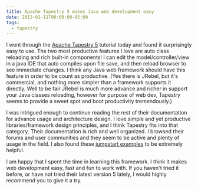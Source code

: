 ```yaml
---
title: Apache Tapestry 5 makes Java web development easy
date: 2013-01-11T00:00:00-05:00
tags:
  - tapestry
---
```

I went through the [Apache Tapestry 5](http://tapestry.apache.org) tutorial today and found it surprisingly easy to use. The two most productive features I love are auto class reloading and rich built-in components! I can edit the model/controller/view in a java IDE that auto compiles upon file save, and then reload browser to see immediate changes. I think any Java web framework should have this feature in order to be count as productive. (Yes there is JRebel, but it's commercial, and nothing more simpler than a framework supports it directly. Well to be fair JRebel is much more advance and richer in support your Java classes reloading, however for purpose of web dev, Tapestry seems to provide a sweet spot and boot productivity  tremendously.)

I was intrigued enough to continue reading the rest of their documentation for advance usage and architecture design. I love simple and yet productive libraries/framework design principles, and I think Tapestry fits into that category. Their documentation is rich and well organized. I browsed their forums and user communities and they seem to be active and plenty of usage in the field. I also found these [jumpstart examples](http://jumpstart.doublenegative.com.au/jumpstart/) to be extremely helpful.

I am happy that I spent the time in learning this framework. I think it makes web development easy, fast and fun to work with. If you haven't tried it before, or have not tried their latest version 5 lately, I would highly recommend you to give it a try.
